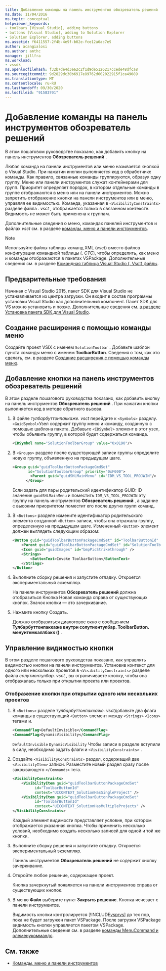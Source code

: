```yaml
---
title: Добавление команды на панель инструментов обозреватель решений | Документация Майкрософт
ms.date: 11/04/2016
ms.topic: conceptual
helpviewer_keywords:
- toolbars [Visual Studio], adding buttons
- buttons [Visual Studio], adding to Solution Explorer
- Solution Explorer, adding buttons
ms.assetid: f6411557-2f4b-4e9f-b02e-fce12a6ac7e9
author: acangialosi
ms.author: anthc
manager: jillfra
ms.workload:
- vssdk
ms.openlocfilehash: f32b7de4d3e62c2f1d9de5126217ccede48dfca8
ms.sourcegitcommit: 9d2829dc30b6917e89762d602022915f1ca49089
ms.translationtype: MT
ms.contentlocale: ru-RU
ms.lasthandoff: 09/30/2020
ms.locfileid: "91583701"
---
```

# <a name="add-a-command-to-the-solution-explorer-toolbar"></a>Добавление команды на панель инструментов обозреватель решений
В этом пошаговом руководстве показано, как добавить кнопку на панель инструментов **Обозреватель решений** .

 Любая команда на панели инструментов или меню называется кнопкой в Visual Studio. При нажатии кнопки выполняется код в обработчике команды. Как правило, связанные команды группируются, образуя одну группу. Меню или панели инструментов служат контейнерами для групп. Приоритет определяет порядок, в котором отдельные команды в группе отображаются в меню или на панели инструментов. Можно запретить отображение кнопки на панели инструментов или в меню, управляя ее видимостью. Команда, указанная в `<VisibilityConstraints>` разделе файла *. vsct* , отображается только в связанном контексте. Видимость не может быть применена к группам.

 Дополнительные сведения о меню, командах панелей инструментов и файлах *vsct* см. в разделе [команды, меню и панели инструментов](../extensibility/internals/commands-menus-and-toolbars.md).

> [!NOTE]
> Используйте файлы таблицы команд XML (*vsct*) вместо файлов конфигурации командной таблицы (*. CTC*), чтобы определить, как меню и команды отображаются в пакетах VSPackage. Дополнительные сведения см. в разделе [Командная таблица Visual Studio (. Vsct) файлы](../extensibility/internals/visual-studio-command-table-dot-vsct-files.md).

## <a name="prerequisites"></a>Предварительные требования
 Начиная с Visual Studio 2015, пакет SDK для Visual Studio не устанавливается из центра загрузки. Он входит в состав программы установки Visual Studio как дополнительный компонент. Пакет SDK для VS можно установить и позже. Дополнительные сведения см. [в разделе Установка пакета SDK для Visual Studio](../extensibility/installing-the-visual-studio-sdk.md).

## <a name="create-an-extension-with-a-menu-command"></a>Создание расширения с помощью команды меню
 Создайте проект VSIX с именем `SolutionToolbar` . Добавьте шаблон пункта команды меню с именем **ToolbarButton**. Сведения о том, как это сделать, см. в разделе [Создание расширения с помощью команды меню](../extensibility/creating-an-extension-with-a-menu-command.md).

## <a name="add-a-button-to-the-solution-explorer-toolbar"></a>Добавление кнопки на панель инструментов обозреватель решений
 В этом разделе пошагового руководства показано, как добавить кнопку на панель инструментов **Обозреватель решений** . При нажатии кнопки выполняется код в методе обратного вызова.

1. В файле *тулбарбуттонпаккаже. vsct* перейдите к  `<Symbols>` разделу. `<GuidSymbol>`Узел содержит группу меню и команду, созданную с помощью шаблона пакета. Добавьте `<IDSymbol>` элемент в этот узел, чтобы объявить группу, в которой будет содержаться команда.

    ```xml
    <IDSymbol name="SolutionToolbarGroup" value="0x0190"/>
    ```

2. В `<Groups>` разделе после существующей записи группы определите новую группу, объявленную на предыдущем шаге.

    ```xml
    <Group guid="guidToolbarButtonPackageCmdSet"
           id="SolutionToolbarGroup" priority="0xF000">
            <Parent guid="guidSHLMainMenu" id="IDM_VS_TOOL_PROJWIN"/>
          </Group>
    ```

     Если задать для пары родительский идентификатор GUID: ID значение `guidSHLMainMenu` и поместить `IDM_VS_TOOL_PROJWIN` эту группу на панель инструментов **Обозреватель решений** , а задание с высоким приоритетом поместит его после других групп команд.

3. В `<Buttons>` разделе измените идентификатор родительского элемента созданной `<Button>` записи, чтобы она отражала группу, определенную на предыдущем шаге. Измененный `<Button>` элемент должен выглядеть следующим образом:

    ```xml
    <Button guid="guidToolbarButtonPackageCmdSet" id="ToolbarButtonId" priority="0x0100" type="Button">
        <Parent guid="guidToolbarButtonPackageCmdSet" id="SolutionToolbarGroup" />
        <Icon guid="guidImages" id="bmpPicStrikethrough" />
        <Strings>
            <ButtonText>Invoke ToolbarButton</ButtonText>
        </Strings>
    </Button>
    ```

4. Выполните сборку решения и запустите отладку. Откроется экспериментальный экземпляр.

     На панели инструментов **Обозреватель решений** должна отобразиться Кнопка Новая команда справа от существующих кнопок. Значок кнопки — это зачеркивание.

5. Нажмите кнопку Создать.

     Должно отобразиться диалоговое окно с сообщением **Тулбарбуттонпаккаже внутри солутионтулбар. ToolbarButton. менуитемкаллбакк ()** .

## <a name="control-the-visibility-of-a-button"></a>Управление видимостью кнопки
 В этом разделе пошагового руководства показано, как управлять видимостью кнопки на панели инструментов. Установив контекст для одного или нескольких проектов в `<VisibilityConstraints>` разделе файла *солутионтулбар. vsct* , вы ограничиваете кнопку, чтобы она отображалась только при открытии проекта или проектов.

### <a name="to-display-a-button-when-one-or-more-projects-are-open"></a>Отображение кнопки при открытии одного или нескольких проектов

1. В `<Buttons>` разделе *тулбарбуттонпаккаже. vsct*добавьте два флага команды в существующий `<Button>` элемент между `<Strings>` `<Icons>` тегами и.

   ```xml
   <CommandFlag>DefaultInvisible</CommandFlag>
   <CommandFlag>DynamicVisibility</CommandFlag>
   ```

    `DefaultInvisible` `DynamicVisibility` Чтобы записи в разделе вступили в силу, необходимо задать флаги и `<VisibilityConstraints>` .

2. Создайте `<VisibilityConstraints>` раздел, содержащий две `<VisibilityItem>` записи. Разместите новый раздел сразу после закрывающего `</Commands>` тега.

   ```xml
   <VisibilityConstraints>
       <VisibilityItem guid="guidToolbarButtonPackageCmdSet"
             id="ToolbarButtonId"
             context="UICONTEXT_SolutionHasSingleProject" />
       <VisibilityItem guid="guidToolbarButtonPackageCmdSet"
             id="ToolbarButtonId"
             context="UICONTEXT_SolutionHasMultipleProjects" />
   </VisibilityConstraints>
   ```

    Каждый элемент видимости представляет условие, при котором отображается указанная кнопка. Чтобы применить несколько условий, необходимо создать несколько записей для одной и той же кнопки.

3. Выполните сборку решения и запустите отладку. Откроется экспериментальный экземпляр.

    Панель инструментов **Обозреватель решений** не содержит кнопку зачеркивание.

4. Откройте любое решение, содержащее проект.

    Кнопка зачеркнутый появляется на панели инструментов справа от существующих кнопок.

5. В меню **Файл** выберите пункт **Закрыть решение**. Кнопка исчезает с панели инструментов.

   Видимость кнопки контролируется [!INCLUDE[vsprvs](../code-quality/includes/vsprvs_md.md)] до тех пор, пока не будет загружен пакет VSPackage. После загрузки VSPackage видимость кнопки управляется пакетом VSPackage.  Дополнительные сведения см. в разделе [команды MenuCommand и олеменукоммандс](../vs-2015/misc/menucommands-vs-olemenucommands.md?view=vs-2015&preserve-view=true).

## <a name="see-also"></a>См. также
- [Команды, меню и панели инструментов](../extensibility/internals/commands-menus-and-toolbars.md)